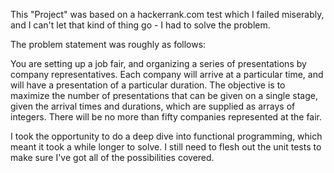 This "Project" was based on a hackerrank.com test which I failed miserably, and I can't let that kind of thing go - I
 had to solve the problem.
 
 The problem statement was roughly as follows:
 
You are setting up a job fair, and organizing a series of presentations by company representatives. Each company will
 arrive at a particular time, and will have a presentation of a particular duration. The objective is to maximize the
  number of presentations that can be given on a single stage, given the arrival times and durations, which are
   supplied as arrays of integers. There will be no more than fifty companies represented at the fair.
   
I took the opportunity to do a deep dive into functional programming, which meant it took a while longer to solve. I
 still need to flesh out the unit tests to make sure I've got all of the possibilities covered.
  
  

